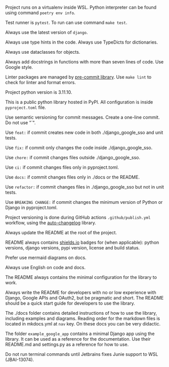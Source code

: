 Project runs on a virtualenv inside WSL. Python interpreter can be found using command `poetry env info`.

Test runner is `pytest`. To run can use command `make test`.

Always use the latest version of `django`.

Always use type hints in the code. Always use TypeDicts for dictionaries.

Always use dataclasses for objects.

Always add docstrings in functions with more than seven lines of code. Use Google style.

Linter packages are managed by [pre-commit library](https://github.com/pre-commit/pre-commit). Use `make lint` to check for linter and format errors.

Project python version is 3.11.10.

This is a public python library hosted in PyPI. All configuration is inside `pyproject.toml` file.

Use semantic versioning for commit messages. Create a one-line commit. Do not use "`".

Use `feat:` if commit creates new code in both ./django_google_sso and unit tests.

Use `fix:` if commit only changes the code inside ./django_google_sso.

Use `chore:` if commit changes files outside ./django_google_sso.

Use `ci:` if commit changes files only in pyproject.toml.

Use `docs:` if commit changes files only in ./docs or the README.

Use `refactor:` if commit changes files in ./django_google_sso but not in unit tests.

Use `BREAKING CHANGE:` if commit changes the minimum version of Python or Django in pyproject.toml.

Project versioning is done during GitHub actions `.github/publish.yml` workflow, using the [auto-changelog](https://github.com/KeNaCo/auto-changelog) library.

Always update the README at the root of the project.

README always contains [shields.io](https://shields.io/docs) badges for (when applicable): python versions, django versions, pypi version, license and build status.

Prefer use mermaid diagrams on docs.

Always use English on code and docs.

The README always contains the minimal configuration for the library to work.

Always write the README for developers with no or low experience with Django, Google APIs and OAuth2, but be pragmatic and short. The README should be a quick start guide for developers to use the library.

The ./docs folder contains detailed instructions of how to use the library, including examples and diagrams. Reading order for the markdown files is located in mkdocs.yml at `nav` key. On these docs you can be very didactic.

The folder `example_google_app` contains a minimal Django app using the library. It can be used as a reference for the documentation. Use their README.md and settings.py as a reference for how to use.

Do not run terminal commands until Jetbrains fixes Junie support to WSL (JBAI-13074).
